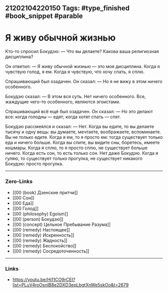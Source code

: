 21202104220150
Tags: #type_finished #book_snippet  #parable
---
# Я живу обычной жизнью

Кто-то спросил Бокудзю:
  	— Что вы делаете? Какова ваша религиозная дисциплина?

Он ответил:
 	 — Я живу обычной жизнью — это моя дисциплина. Когда я чувствую голод, я ем. Когда я чувствую, что хочу спать, я сплю.

Спрашивающий был озадачен. Он сказал:
  	— Но я не вижу в этом ничего особенного.

Бокудзю сказал:
  	— В этом вся суть. Нет ничего особенного. Все, жаждущие чего-то особенного, являются эгоистами.

Спрашивающий всё ещё был озадачен. Он сказал:
 	— Но это делают все: когда голодны — едят; когда хотят спать — спят.

Бокудзю рассмеялся и сказал:
	— Нет. Когда вы едите, то вы делаете тысячу и одну вещь: вы думаете, мечтаете, воображаете, вспоминаете. Вы не только едите. Когда я ем, то я просто ем: тогда существует только еда и ничего больше. Когда вы спите, вы видите сны, боретесь, имеете кошмары. Когда я сплю, то я просто сплю, не существует больше ничего. Когда есть сон, то есть только сон. Нет даже Бокудзю. Когда я гуляю, то существует только прогулка, не существует никакого Бокудзю: просто прогулка.  

---
### Zero-Links
- [[00 (book) Дзенские притчи]]
- [[00 Сон]]
- [[00 Еда]]
- [[00 Голод]]
- [[00 (philosophy) Egoism]]
- [[00 (person) Бокудзю]]
- [[00 (concept) Цельное Пребывание Разума]]
 - [[00 (remedy) Настоящее]]
 - [[00 (remedy) Искренность]]
 - [[00 (remedy) Жадность]]
 - [[00 (remedy) Беспокойство]]
- [[00 (remedy) Сосредоточенность]]
---
### Links
- https://youtu.be/Hj11CO9rCEI?list=PLuV4roOsnlB8e2DXD3epLbgtXnWe5skOo&t=2679
